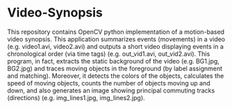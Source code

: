 # Video-Synopsis
This repository contains OpenCV python implementation of a motion-based video synopsis. This application summarizes events (movements) in a video (e.g. video1.avi, video2.avi) and outputs a short video displaying events in a chronological order (via time tags) (e.g. out_vid1.avi, out_vid2.avi). This program, in fact, extracts the static background of the video (e.g. BG1.jpg, BG2.jpg) and traces moving objects in the foreground (by label assignment and matching). Moreover, it detects the colors of the objects, calculates the speed of moving objects, counts the number of objects moving up and down, and also generates an image showing principal commuting tracks (directions) (e.g. img_lines1.jpg, img_lines2.jpg).
